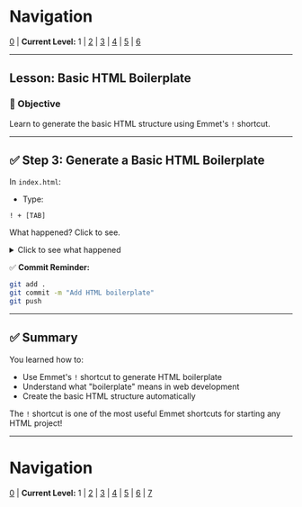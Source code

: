 # Navigation
[0](./emmet-intro-lv0.md) | **Current Level:** 1 | [2](./emmet-intro-lv2.md) | [3](./emmet-intro-lv3.md) | [4](./emmet-intro-lv4.md) | [5](./emmet-intro-lv5.md) | [6](./emmet-intro-lv6.md)

---

## Lesson: Basic HTML Boilerplate

### 🎯 Objective

Learn to generate the basic HTML structure using Emmet's `!` shortcut.

---

## ✅ Step 3: Generate a Basic HTML Boilerplate

In `index.html`:

* Type:

```
! + [TAB]
```

What happened? Click to see.

<details>
  <summary>Click to see what happened</summary>
  <div>
    <p>This should have auto-generated the basic HTML structure for you page. This is often called "boilerplate".</p>
  </div>
</details>

✅ **Commit Reminder:**

```bash
git add .
git commit -m "Add HTML boilerplate"
git push
```

---

## ✅ Summary

You learned how to:
* Use Emmet's `!` shortcut to generate HTML boilerplate
* Understand what "boilerplate" means in web development
* Create the basic HTML structure automatically

The `!` shortcut is one of the most useful Emmet shortcuts for starting any HTML project!

---

# Navigation
[0](./emmet-intro-lv0.md) | **Current Level:** 1 | [2](./emmet-intro-lv2.md) | [3](./emmet-intro-lv3.md) | [4](./emmet-intro-lv4.md) | [5](./emmet-intro-lv5.md) | [6](./emmet-intro-lv6.md) | [7](./emmet-intro-lv7.md) 